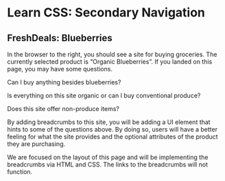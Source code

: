 # Learn CSS: Secondary Navigation

## FreshDeals: Blueberries

In the browser to the right, you should see a site for buying groceries. The currently selected product is “Organic Blueberries”. If you landed on this page, you may have some questions.

Can I buy anything besides blueberries?

Is everything on this site organic or can I buy conventional produce?

Does this site offer non-produce items?

By adding breadcrumbs to this site, you will be adding a UI element that hints to some of the questions above. By doing so, users will have a better feeling for what the site provides and the optional attributes of the product they are purchasing.

We are focused on the layout of this page and will be implementing the breadcrumbs via HTML and CSS. The links to the breadcrumbs will not function.
